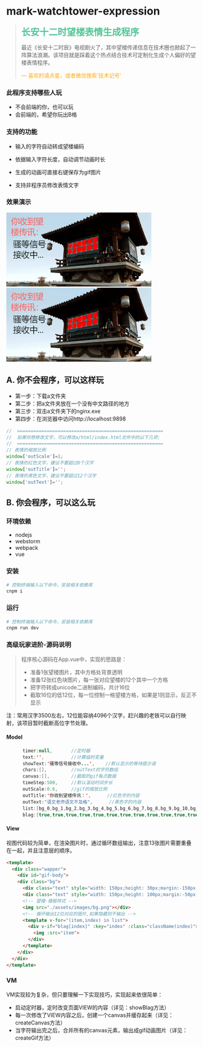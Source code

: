 # mark-watchtower-expression

> <b style='color:#0a6a;font-size:24px'>长安十二时望楼表情生成程序</b>
>
> 最近《长安十二时辰》电视剧火了，其中望楼传递信息在技术圈也掀起了一阵算法浪潮。该项目就是踩着这个热点结合技术可定制化生成个人偏好的望楼表情程序。
>
> <span style='color:#ffaa11'>— 喜欢的请点星，或者微信搜索'技术记号'</span>



### 此程序支持哪些人玩

- 不会前端的你，也可以玩
- 会前端的，希望你玩出B格

### 支持的功能

- 输入的字符自动转成望楼编码

- 依据输入字符长度，自动调节动画时长

- 生成的动画可直接右键保存为gif图片

- 支持非程序员修改表情文字

  

### 效果演示

<img src="https://github.com/miukoo/mark-watchtower-expression/blob/master/md/2.gif"/>

<img src="https://github.com/miukoo/mark-watchtower-expression/blob/master/md/3.gif"/>

## A. 你不会程序，可以这样玩

- 第一步：下载a文件夹
- 第二步：把a文件夹放在一个没有中文路径的地方
- 第三步：双击a文件夹下的nginx.exe
- 第四步：在浏览器中访问http://localhost:9898

```javascript
//  ======================================================
//  如果你想修改文字，可以修改a/html/index.html文件中的以下几项:
//  ======================================================
// 表情的缩放比例
window['outScale']=1;
// 表情的红色文字，建议不要超过8个汉字
window['outTitle']='';
// 表情的黑色文字，建议不要超过12个汉字
window['outText']='';
```

## B. 你会程序，可以这么玩

### 环境依赖

- nodejs
- webstorm
- webpack
- vue

### 安装

``` bash
# 控制终端输入以下命令，安装相关依赖库
cnpm i
```

### 运行

```bash
# 控制终端输入以下命令，安装相关依赖库
cnpm run dev
```

### 高级玩家进阶-源码说明

>程序核心源码在App.vue中，实现的思路是：
>
>- 准备1张望楼图片，其中方格处背景透明
>- 准备12张红色块图片，每一张对应望楼的12个其中一个方格
>- 把字符转成unicode二进制编码，共计16位
>- 截取16位的低12位，每一位控制一格望楼方格，如果是1则显示，反正不显示

注：常用汉字3500左右，12位能容纳4096个汉字，赶兴趣的老铁可以自行映射，该项目暂时截断高位字节处理。

#### Model

```java
	  timer:null,		//定时器
      text:'',			//计算临时变量
      showText:'骚等信号接收中...',	//默认显示的等待提示语
      chars:[],			//outText的字符数组
      canvas:[],		//截取的gif每贞数据
      timeStep:500,		//默认滚动时间步长
      outScale:0.6,		//gif的缩放比例
      outTitle:'你收到望楼传讯：',		//红色字的内容
      outText:"语文老师语文不及格",		//黑色字的内容
      list:[bg_0,bg_1,bg_2,bg_3,bg_4,bg_5,bg_6,bg_7,bg_8,bg_9,bg_10,bg_11],	//红色块图片
      blag:[true,true,true,true,true,true,true,true,true,true,true,true]//红色块显示控制
```

#### View

视图代码较为简单，在渲染图片时，通过循环数组输出，注意13张图片需要重叠在一起，并且注意层的顺序。

```html
<template>
  <div class="wapper">
    <div id="gif-body">
    <div class="bg">
      <div class="text" style="width: 150px;height: 30px;margin:-150px -80px;left: 100px;">{{outTitle}}</div>
      <div class="text" style="width: 150px;height: 100px;margin:-50px -20px;left: 50px;color:#000;">{{showText}}</div>
      <!-- 望楼-楼框样式 -->
      <img src="./assets/images/bg.png"></div>
      <!-- 循环输出12位对应的图片,如果隐藏则不输出 -->
      <template v-for="(item,index) in list">
        <div v-if="blag[index]" :key="index" :class="className(index)">
          <img :src="item">
        </div>
      </template>
    </div>
  </div>
</template>
```

### VM

VM实现较为复杂，但只要理解一下实现技巧，实现起来依很简单：

- 启动定时器，定时改变页面VIEW的内容（详见：showBlag方法）
- 每一次修改了VIEW内容之后，创建一个canvas并缓存起来（详见：createCanvas方法）
- 当字符输出完之后，合并所有的canvas元素，输出成gif动画图片（详见：createGif方法）